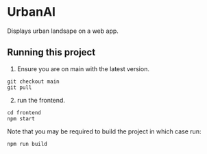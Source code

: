# UrbanAI
Displays urban landsape on a web app.

## Running this project
1. Ensure you are on main with the latest version.
```
git checkout main
git pull
```

2. run the frontend.
```
cd frontend
npm start
```

Note that you may be required to build the project in which case run:
```
npm run build
```